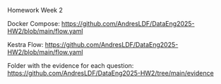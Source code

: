 Homework Week 2

Docker Compose: https://github.com/AndresLDF/DataEng2025-HW2/blob/main/flow.yaml 

Kestra Flow: https://github.com/AndresLDF/DataEng2025-HW2/blob/main/flow.yaml

Folder with the evidence for each question: https://github.com/AndresLDF/DataEng2025-HW2/tree/main/evidence
